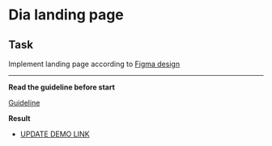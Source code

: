 # Dia landing page

## Task

Implement landing page according to [Figma design](https://www.figma.com/file/TiG0XgRHTyKpqwweVly9gx/Dia-Copy?node-id=8%3A292)

---

**Read the guideline before start**

[Guideline](https://github.com/mate-academy/js_task-DOM-guideline)

**Result**

- [UPDATE DEMO LINK](https://amserhii11.github.io/layout_dia/)
